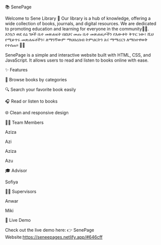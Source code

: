 📚 SenePage

Welcome to Sene Library 🤝 Our library is a hub of knowledge, offering a wide collection of books, journals, and digital resources. We are dedicated to promoting education and learning for everyone in the community📘📖.
እንኳን ወደ ሴኔ ገጾች ቤተ መጽሐፍት በደህና መጡ
ቤተ መጽሐፍታችን የእውቀት ቅጥር ነው፣ ሺህ የሚቆጥሩ መጽሐፍቶችን፣
ለማንኛውም ማህበረሰብ ትምህርትን እና ማማረርን ለማስተዋወቅ የተሰጠ። 📘📖

SenePage is a simple and interactive website built with HTML, CSS, and JavaScript.
It allows users to read and listen to books online with ease.

✨ Features

📖 Browse books by categories

🔍 Search your favorite book easily

🎧 Read or listen to books

🌐 Clean and responsive design

👩‍💻 Team Members

Aziza

Azi

Aziza

Azu

🎓 Advisor

Sofiya

👨‍🏫 Supervisors

Anwar

Miki

🚀 Live Demo

Check out the live demo here:
👉 SenePage Website:https://seneepages.netlify.app/#646cff